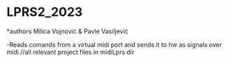 # LPRS2_2023

*authors Milica Vojnović & Pavle Vasiljević



-Reads comands from a virtual midi port and sends it to hw as signals over midi 
//all relevant project files in midiLprs dir 

